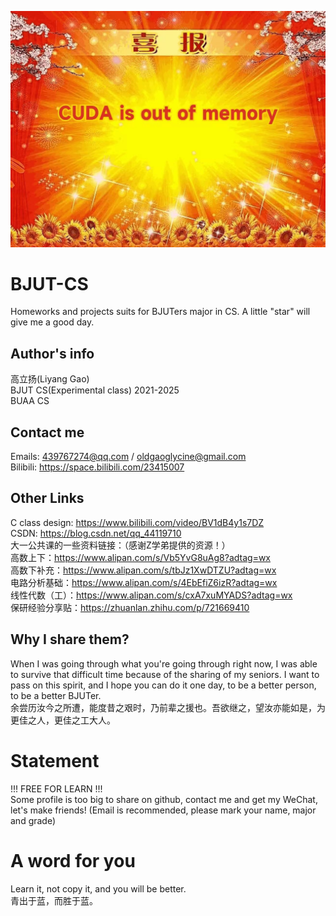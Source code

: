 ![alt text](喜报-1.jpg)

# BJUT-CS
Homeworks and projects suits for BJUTers major in CS. A little "star" will give me a good day.

## Author's info
高立扬(Liyang Gao)  
BJUT CS(Experimental class) 2021-2025  
BUAA CS 

## Contact me
Emails: 439767274@qq.com / oldgaoglycine@gmail.com  
Bilibili: https://space.bilibili.com/23415007  

## Other Links
C class design: https://www.bilibili.com/video/BV1dB4y1s7DZ  
CSDN: https://blog.csdn.net/qq_44119710  
大一公共课的一些资料链接：（感谢Z学弟提供的资源！）  
高数上下：https://www.alipan.com/s/Vb5YvG8uAg8?adtag=wx  
高数下补充：https://www.alipan.com/s/tbJz1XwDTZU?adtag=wx  
电路分析基础：https://www.alipan.com/s/4EbEfiZ6izR?adtag=wx  
线性代数（工）：https://www.alipan.com/s/cxA7xuMYADS?adtag=wx  
保研经验分享贴：https://zhuanlan.zhihu.com/p/721669410

## Why I share them?
When I was going through what you're going through right now, I was able to survive that difficult time because of the sharing of my seniors. I want to pass on this spirit, and I hope you can do it one day, to be a better person, to be a better BJUTer.  
余尝历汝今之所遭，能度昔之艰时，乃前辈之援也。吾欲继之，望汝亦能如是，为更佳之人，更佳之工大人。

# Statement
!!! FREE FOR LEARN !!!  
Some profile is too big to share on github, contact me and get my WeChat, let's make friends! (Email is recommended, please mark your name, major and grade)

# A word for you
Learn it, not copy it, and you will be better.  
青出于蓝，而胜于蓝。
